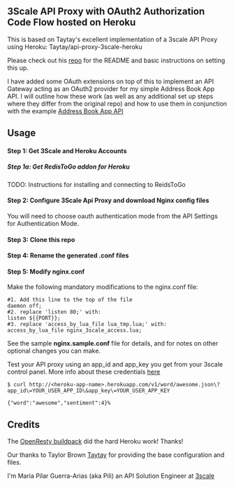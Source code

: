 ## 3Scale API Proxy with OAuth2 Authorization Code Flow hosted on Heroku

This is based on Taytay's excellent implementation of a 3scale API Proxy using Heroku: Taytay/api-proxy-3scale-heroku

Please check out his [repo](Taytay/api-proxy-3scale-heroku) for the README and basic instructions on setting this up. 

I have added some OAuth extensions on top of this to implement an API Gateway acting as an OAuth2 provider for my simple Address Book App API. I will outline how these work (as well as any additional set up steps where they differ from the original repo) and how to use them in conjunction with the example [Address Book App API](mpguerra/address-book-app-api)

Usage
---------

#### Step 1: Get 3Scale and Heroku Accounts ####

##### Step 1a: Get RedisToGo addon for Heroku #####

TODO: Instructions for installing and connecting to ReidsToGo

#### Step 2: Configure 3Scale Api Proxy and download Nginx config files ####

You will need to choose oauth authentication mode from the API Settings for Authentication Mode.

#### Step 3: Clone this repo ####

#### Step 4: Rename the generated .conf files ####

#### Step 5: Modify nginx.conf ####
Make the following mandatory modifications to the nginx.conf file:

    #1. Add this line to the top of the file
    daemon off;
    #2. replace 'listen 80;' with:
    listen ${{PORT}};
    #3. replace 'access_by_lua_file lua_tmp.lua;' with:
    access_by_lua_file nginx_3scale_access.lua;

See the sample **nginx.sample.conf** file for details, and for notes on other optional changes you can make.


Test your API proxy using an app_id and app_key you get from your 3scale control panel. More info about these credentials [here](https://support.3scale.net/howtos/api-configuration/nginx-proxy)

    $ curl http://<heroku-app-name>.herokuapp.com/v1/word/awesome.json\?app_id\=YOUR_USER_APP_ID\&app_key\=YOUR_USER_APP_KEY

    {"word":"awesome","sentiment":4}%


Credits
-------

The [OpenResty buildpack](https://github.com/leafo/heroku-openresty) did the hard Heroku work! Thanks!

Our thanks to Taylor Brown [Taytay](http://taytay.com/) for providing the base configuration and files. 

I'm Maria Pilar Guerra-Arias (aka Pili) an API Solution Engineer at [3scale](http://www.3scale.net)
